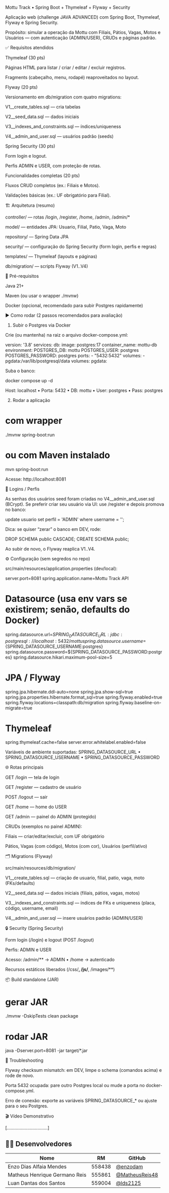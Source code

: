Mottu Track • Spring Boot + Thymeleaf + Flyway + Security

Aplicação web (challenge JAVA ADVANCED) com Spring Boot, Thymeleaf, Flyway e Spring Security.

Propósito: simular a operação da Mottu com Filiais, Pátios, Vagas, Motos e Usuários — com autenticação (ADMIN/USER), CRUDs e páginas padrão.

✅ Requisitos atendidos

Thymeleaf (30 pts)

Páginas HTML para listar / criar / editar / excluir registros.

Fragments (cabeçalho, menu, rodapé) reaproveitados no layout.

Flyway (20 pts)

Versionamento em db/migration com quatro migrations:

V1__create_tables.sql — cria tabelas

V2__seed_data.sql — dados iniciais

V3__indexes_and_constraints.sql — índices/uniqueness

V4__admin_and_user.sql — usuários padrão (seeds)

Spring Security (30 pts)

Form login e logout.

Perfis ADMIN e USER, com proteção de rotas.

Funcionalidades completas (20 pts)

Fluxos CRUD completos (ex.: Filiais e Motos).

Validações básicas (ex.: UF obrigatório para Filial).

🏗️ Arquitetura (resumo)

controller/ — rotas /login, /register, /home, /admin, /admin/*

model/ — entidades JPA: Usuario, Filial, Patio, Vaga, Moto

repository/ — Spring Data JPA

security/ — configuração do Spring Security (form login, perfis e regras)

templates/ — Thymeleaf (layouts e páginas)

db/migration/ — scripts Flyway (V1..V4)

🧰 Pré-requisitos

Java 21+

Maven (ou usar o wrapper ./mvnw)

Docker (opcional, recomendado para subir Postgres rapidamente)

▶️ Como rodar (2 passos recomendados para avaliação)
1) Subir o Postgres via Docker

Crie (ou mantenha) na raiz o arquivo docker-compose.yml:

version: '3.8'
services:
  db:
    image: postgres:17
    container_name: mottu-db
    environment:
      POSTGRES_DB: mottu
      POSTGRES_USER: postgres
      POSTGRES_PASSWORD: postgres
    ports:
      - "5432:5432"
    volumes:
      - pgdata:/var/lib/postgresql/data
volumes:
  pgdata:


Suba o banco:

docker compose up -d


Host: localhost • Porta: 5432 • DB: mottu • User: postgres • Pass: postgres

2) Rodar a aplicação
# com wrapper
./mvnw spring-boot:run

# ou com Maven instalado
mvn spring-boot:run


Acesse: http://localhost:8081

🔐 Logins / Perfis

As senhas dos usuários seed foram criadas no V4__admin_and_user.sql (BCrypt).
Se preferir criar seu usuário via UI: use /register e depois promova no banco:

update usuario set perfil = 'ADMIN' where username = '<seu-username>';


Dica: se quiser “zerar” o banco em DEV, rode:

DROP SCHEMA public CASCADE;
CREATE SCHEMA public;


Ao subir de novo, o Flyway reaplica V1..V4.

⚙️ Configuração (sem segredos no repo)

src/main/resources/application.properties (dev/local):

server.port=8081
spring.application.name=Mottu Track API

# Datasource (usa env vars se existirem; senão, defaults do Docker)
spring.datasource.url=${SPRING_DATASOURCE_URL:jdbc:postgresql://localhost:5432/mottu}
spring.datasource.username=${SPRING_DATASOURCE_USERNAME:postgres}
spring.datasource.password=${SPRING_DATASOURCE_PASSWORD:postgres}
spring.datasource.hikari.maximum-pool-size=5

# JPA / Flyway
spring.jpa.hibernate.ddl-auto=none
spring.jpa.show-sql=true
spring.jpa.properties.hibernate.format_sql=true
spring.flyway.enabled=true
spring.flyway.locations=classpath:db/migration
spring.flyway.baseline-on-migrate=true

# Thymeleaf
spring.thymeleaf.cache=false
server.error.whitelabel.enabled=false


Variáveis de ambiente suportadas:
SPRING_DATASOURCE_URL • SPRING_DATASOURCE_USERNAME • SPRING_DATASOURCE_PASSWORD

🌐 Rotas principais

GET /login — tela de login

GET /register — cadastro de usuário

POST /logout — sair

GET /home — home do USER

GET /admin — painel do ADMIN (protegido)

CRUDs (exemplos no painel ADMIN):

Filiais — criar/editar/excluir, com UF obrigatório

Pátios, Vagas (com código), Motos (com cor), Usuários (perfil/ativo)

🗂️ Migrations (Flyway)

src/main/resources/db/migration/

V1__create_tables.sql — criação de usuario, filial, patio, vaga, moto (FKs/defaults)

V2__seed_data.sql — dados iniciais (filiais, pátios, vagas, motos)

V3__indexes_and_constraints.sql — índices de FKs e uniqueness (placa, código, username, email)

V4__admin_and_user.sql — insere usuários padrão (ADMIN/USER)

🔒 Security (Spring Security)

Form login (/login) e logout (POST /logout)

Perfis: ADMIN e USER

Acesso: /admin/** → ADMIN • /home → autenticado

Recursos estáticos liberados (/css/**, /js/**, /images/**)

📦 Build standalone (JAR)
# gerar JAR
./mvnw -DskipTests clean package

# rodar JAR
java -Dserver.port=8081 -jar target/*.jar

🧯 Troubleshooting

Flyway checksum mismatch: em DEV, limpe o schema (comandos acima) e rode de novo.

Porta 5432 ocupada: pare outro Postgres local ou mude a porta no docker-compose.yml.

Erro de conexão: exporte as variáveis SPRING_DATASOURCE_* ou ajuste para o seu Postgres.

🎬 Vídeo Demonstrativo

[................................]

## 👨‍💻 Desenvolvedores

| Nome                          | RM      | GitHub |
|-------------------------------|---------|--------|
| Enzo Dias Alfaia Mendes       | 558438  | [@enzodam](https://github.com/enzodam) |
| Matheus Henrique Germano Reis | 555861  | [@MatheusReis48](https://github.com/MatheusReis48) |
| Luan Dantas dos Santos        | 559004  | [@lds2125](https://github.com/lds2125) |

